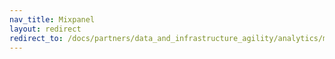 ```yaml
---
nav_title: Mixpanel
layout: redirect
redirect_to: /docs/partners/data_and_infrastructure_agility/analytics/mixpanel_for_currents/
---
```



